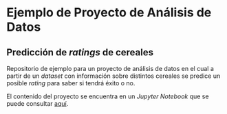 # Ejemplo de Proyecto de Análisis de Datos
## Predicción de *ratings* de cereales

Repositorio de ejemplo para un proyecto de análisis de datos en el cual a partir de un *dataset* con información sobre distintos cereales se predice un posible *rating* para saber si tendrá éxito o no.

El contenido del proyecto se encuentra en un *Jupyter Notebook* que se puede consultar [aquí](Proyecto.ipynb).
